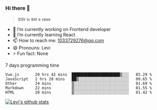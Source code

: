 ### Hi there 👋

> 𝕷𝖎𝖋𝖊 𝖎𝖘 𝖇𝖚𝖙 𝖆 𝖘𝖕𝖆𝖓

- 🔭 I’m currently working on Frontend developer
- 🌱 I’m currently learning React
- 📫 How to reach me: 1033729276@qq.com
- 😄 Pronouns: Levi
- ⚡ Fun fact: None


7 days programming time



<!--START_SECTION:waka-->
```text
Vue.js       20 hrs 42 mins  █████████████████████▒░░░   85.29 % 
JavaScript   2 hrs 20 mins   ██▒░░░░░░░░░░░░░░░░░░░░░░   09.65 % 
Other        24 mins         ▒░░░░░░░░░░░░░░░░░░░░░░░░   01.69 % 
Markdown     22 mins         ▒░░░░░░░░░░░░░░░░░░░░░░░░   01.55 % 
HTML         20 mins         ▒░░░░░░░░░░░░░░░░░░░░░░░░   01.42 % 
```
<!--END_SECTION:waka-->


[![Levi's github stats](https://github-readme-stats.vercel.app/api?username=chaossssss)](https://github.com/anuraghazra/github-readme-stats)

